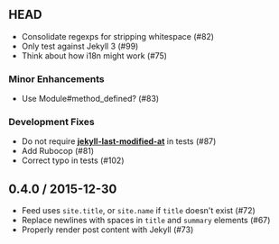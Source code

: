 ## HEAD

  * Consolidate regexps for stripping whitespace (#82)
  * Only test against Jekyll 3 (#99)
  * Think about how i18n might work (#75)

### Minor Enhancements

  * Use Module#method_defined? (#83)

### Development Fixes

  * Do not require [**jekyll-last-modified-at**](https://github.com/gjtorikian/jekyll-last-modified-at) in tests (#87)
  * Add Rubocop (#81)
  * Correct typo in tests (#102)

## 0.4.0 / 2015-12-30

  * Feed uses `site.title`, or `site.name` if `title` doesn't exist (#72)
  * Replace newlines with spaces in `title` and `summary` elements (#67)
  * Properly render post content with Jekyll (#73)
